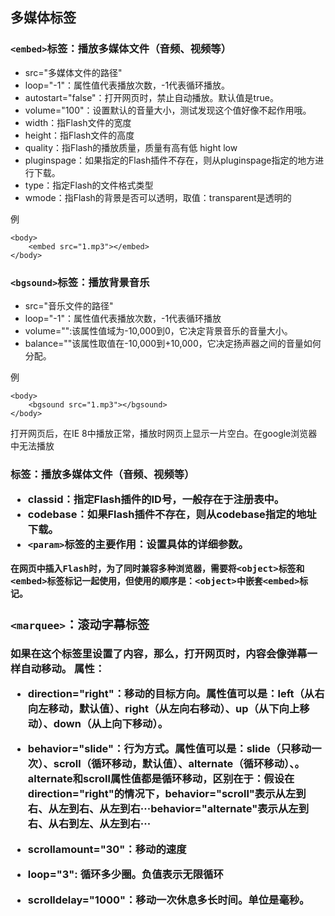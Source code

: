 
## 多媒体标签

### `<embed>`标签：播放多媒体文件（音频、视频等）

* src="多媒体文件的路径"
* loop="-1"：属性值代表播放次数，-1代表循环播放。
* autostart="false"：打开网页时，禁止自动播放。默认值是true。
* volume="100"：设置默认的音量大小，测试发现这个值好像不起作用哦。
* width：指Flash文件的宽度
* height：指Flash文件的高度
* quality：指Flash的播放质量，质量有高有低 hight low
* pluginspage：如果指定的Flash插件不存在，则从pluginspage指定的地方进行下载。
* type：指定Flash的文件格式类型
* wmode：指Flash的背景是否可以透明，取值：transparent是透明的

例

    <body>
        <embed src="1.mp3"></embed>
    </body>

### `<bgsound>`标签：播放背景音乐

* src="音乐文件的路径"
* loop="-1"：属性值代表播放次数，-1代表循环播放
* volume="":该属性值域为-10,000到0，它决定背景音乐的音量大小。
* balance=""该属性取值在-10,000到+10,000，它决定扬声器之间的音量如何分配。

例

    <body>
        <bgsound src="1.mp3"></bgsound>
    </body>

打开网页后，在IE 8中播放正常，播放时网页上显示一片空白。在google浏览器中无法播放

### <object>标签：播放多媒体文件（音频、视频等）

* classid：指定Flash插件的ID号，一般存在于注册表中。
* codebase：如果Flash插件不存在，则从codebase指定的地址下载。
* `<param>`标签的主要作用：设置具体的详细参数。

`在网页中插入Flash时，为了同时兼容多种浏览器，需要将<object>标签和<embed>标签标记一起使用，但使用的顺序是：<object>中嵌套<embed>标记。`

### `<marquee>`：滚动字幕标签

如果在这个标签里设置了内容，那么，打开网页时，内容会像弹幕一样自动移动。 属性：

* direction="right"：移动的目标方向。属性值可以是：left（从右向左移动，默认值）、right（从左向右移动）、up（从下向上移动）、down（从上向下移动）。

* behavior="slide"：行为方式。属性值可以是：slide（只移动一次）、scroll（循环移动，默认值）、alternate（循环移动）、。 alternate和scroll属性值都是循环移动，区别在于：假设在direction="right"的情况下，behavior="scroll"表示从左到右、从左到右、从左到右···behavior="alternate"表示从左到右、从右到左、从左到右···

* scrollamount="30"：移动的速度

* loop="3": 循环多少圈。负值表示无限循环

* scrolldelay="1000"：移动一次休息多长时间。单位是毫秒。


